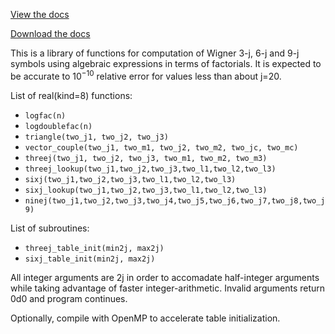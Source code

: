 [View the docs](https://ogorton.github.io/wigner/)

[Download the docs](wignerdocs.pdf)

This is a library of functions for computation of Wigner 3-j, 6-j and 9-j
symbols using algebraic expressions in terms of factorials. It is expected to 
be accurate to $10^{-10}$ relative error for values less than about j=20.

List of real(kind=8) functions:

- `logfac(n)`
- `logdoublefac(n)`
- `triangle(two_j1, two_j2, two_j3)`
- `vector_couple(two_j1, two_m1, two_j2, two_m2, two_jc, two_mc)`
- `threej(two_j1, two_j2, two_j3, two_m1, two_m2, two_m3)`
- `threej_lookup(two_j1,two_j2,two_j3,two_l1,two_l2,two_l3)`
- `sixj(two_j1,two_j2,two_j3,two_l1,two_l2,two_l3)`
- `sixj_lookup(two_j1,two_j2,two_j3,two_l1,two_l2,two_l3)`
- `ninej(two_j1,two_j2,two_j3,two_j4,two_j5,two_j6,two_j7,two_j8,two_j9)`

List of subroutines:

- `threej_table_init(min2j, max2j)`
- `sixj_table_init(min2j, max2j)`

All integer arguments are 2j in order to accomadate half-integer
arguments while taking advantage of faster integer-arithmetic.
Invalid arguments return 0d0 and program continues.

Optionally, compile with OpenMP to accelerate table initialization.
